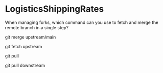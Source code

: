 # LogisticsShippingRates

When managing forks, which command can you use to fetch and merge the remote branch in a single step?


git merge upstream/main



git fetch upstream



git pull <upstream>



git pull downstream
